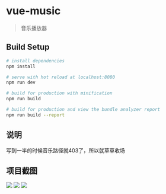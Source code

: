 # vue-music

> 音乐播放器

## Build Setup

``` bash
# install dependencies
npm install

# serve with hot reload at localhost:8080
npm run dev

# build for production with minification
npm run build

# build for production and view the bundle analyzer report
npm run build --report
```

## 说明
写到一半的时候音乐路径就403了，所以就草草收场

## 项目截图
![](https://ws3.sinaimg.cn/large/006tKfTcgy1fts5c9r9fxj30bi0kgtgo.jpg)
![](https://ws4.sinaimg.cn/large/006tKfTcgy1fts5cfuv3xj30bj0kdtcu.jpg)
![](https://ws4.sinaimg.cn/large/006tKfTcgy1fts5cqv45hj30bj0keju7.jpg)
